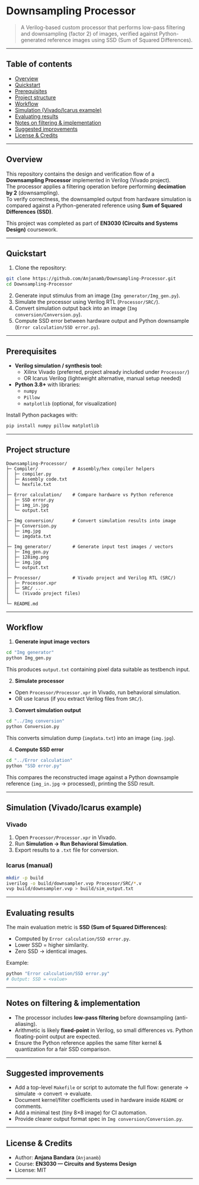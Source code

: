 # Downsampling Processor

> A Verilog-based custom processor that performs low-pass filtering and downsampling (factor 2) of images, verified against Python-generated reference images using SSD (Sum of Squared Differences).

---

## Table of contents

- [Overview](#overview)  
- [Quickstart](#quickstart)  
- [Prerequisites](#prerequisites)  
- [Project structure](#project-structure)  
- [Workflow](#workflow)  
- [Simulation (Vivado/Icarus example)](#simulation-vivadoicarus-example)  
- [Evaluating results](#evaluating-results)  
- [Notes on filtering & implementation](#notes-on-filtering--implementation)  
- [Suggested improvements](#suggested-improvements)  
- [License & Credits](#license--credits)

---

## Overview

This repository contains the design and verification flow of a **Downsampling Processor** implemented in Verilog (Vivado project).  
The processor applies a filtering operation before performing **decimation by 2** (downsampling).  
To verify correctness, the downsampled output from hardware simulation is compared against a Python-generated reference using **Sum of Squared Differences (SSD)**.

This project was completed as part of **EN3030 (Circuits and Systems Design)** coursework.

---

## Quickstart

1. Clone the repository:
```bash
git clone https://github.com/Anjanamb/Downsampling-Processor.git
cd Downsampling-Processor
```

2. Generate input stimulus from an image (`Img generator/Img_gen.py`).  
3. Simulate the processor using Verilog RTL (`Processor/SRC/`).  
4. Convert simulation output back into an image (`Img conversion/Conversion.py`).  
5. Compute SSD error between hardware output and Python downsample (`Error calculation/SSD error.py`).

---

## Prerequisites

- **Verilog simulation / synthesis tool:**  
  - Xilinx Vivado (preferred, project already included under `Processor/`)  
  - OR Icarus Verilog (lightweight alternative, manual setup needed)
- **Python 3.8+** with libraries:
  - `numpy`
  - `Pillow`
  - `matplotlib` (optional, for visualization)

Install Python packages with:
```bash
pip install numpy pillow matplotlib
```

---

## Project structure

```
Downsampling-Processor/
├─ Compiler/             # Assembly/hex compiler helpers
│  ├─ compiler.py
│  ├─ Assembly code.txt
│  └─ hexfile.txt
│
├─ Error calculation/    # Compare hardware vs Python reference
│  ├─ SSD error.py
│  ├─ img_in.jpg
│  └─ output.txt
│
├─ Img conversion/       # Convert simulation results into image
│  ├─ Conversion.py
│  ├─ img.jpg
│  └─ imgdata.txt
│
├─ Img generator/        # Generate input test images / vectors
│  ├─ Img_gen.py
│  ├─ 128img.png
│  ├─ img.jpg
│  └─ output.txt
│
├─ Processor/            # Vivado project and Verilog RTL (SRC/)
│  ├─ Processor.xpr
│  ├─ SRC/ ...
│  └─ (Vivado project files)
│
└─ README.md
```

---

## Workflow

1. **Generate input image vectors**
```bash
cd "Img generator"
python Img_gen.py
```
This produces `output.txt` containing pixel data suitable as testbench input.

2. **Simulate processor**
- Open `Processor/Processor.xpr` in Vivado, run behavioral simulation.  
- OR use Icarus (if you extract Verilog files from `SRC/`).

3. **Convert simulation output**
```bash
cd "../Img conversion"
python Conversion.py
```
This converts simulation dump (`imgdata.txt`) into an image (`img.jpg`).

4. **Compute SSD error**
```bash
cd "../Error calculation"
python "SSD error.py"
```
This compares the reconstructed image against a Python downsample reference (`img_in.jpg` → processed), printing the SSD result.

---

## Simulation (Vivado/Icarus example)

### Vivado
1. Open `Processor/Processor.xpr` in Vivado.  
2. Run **Simulation → Run Behavioral Simulation**.  
3. Export results to a `.txt` file for conversion.

### Icarus (manual)
```bash
mkdir -p build
iverilog -o build/downsampler.vvp Processor/SRC/*.v
vvp build/downsampler.vvp > build/sim_output.txt
```

---

## Evaluating results

The main evaluation metric is **SSD (Sum of Squared Differences)**:  
- Computed by `Error calculation/SSD error.py`.  
- Lower SSD = higher similarity.  
- Zero SSD → identical images.

Example:
```bash
python "Error calculation/SSD error.py"
# Output: SSD = <value>
```

---

## Notes on filtering & implementation

- The processor includes **low-pass filtering** before downsampling (anti-aliasing).  
- Arithmetic is likely **fixed-point** in Verilog, so small differences vs. Python floating-point output are expected.  
- Ensure the Python reference applies the same filter kernel & quantization for a fair SSD comparison.

---

## Suggested improvements

- Add a top-level `Makefile` or script to automate the full flow: generate → simulate → convert → evaluate.  
- Document kernel/filter coefficients used in hardware inside `README` or comments.  
- Add a minimal test (tiny 8×8 image) for CI automation.  
- Provide clearer output format spec in `Img conversion/Conversion.py`.

---

## License & Credits

- Author: **Anjana Bandara** (`Anjanamb`)  
- Course: **EN3030 — Circuits and Systems Design**  
- License: MIT 

---
